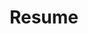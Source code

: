 ---
layout: cv
permalink: Ivan Ledesma Resume.pdf
title: Resume
nav: true
nav_order: 5
cv_pdf: 
description:
---